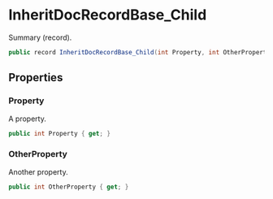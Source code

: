# InheritDocRecordBase_Child
Summary (record).

```cs
public record InheritDocRecordBase_Child(int Property, int OtherProperty) : InheritDocRecordBase(Property)
```

## Properties
### Property
A property.

```cs
public int Property { get; }
```

### OtherProperty
Another property.

```cs
public int OtherProperty { get; }
```

